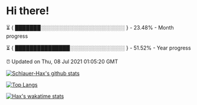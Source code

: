 # Hi there!

⏳ { ███████░░░░░░░░░░░░░░░░░░░░░░░ } - 23.48% - Month progress

⏳ { ███████████████░░░░░░░░░░░░░░░ } - 51.52% - Year progress

⏰ Updated on Thu, 08 Jul 2021 01:05:20 GMT


[![Schlauer-Hax's github stats](https://github-readme-stats.vercel.app/api?username=Schlauer-Hax&show_icons=true&theme=dark&count_private=true)](https://github.com/Schlauer-Hax)


[![Top Langs](https://github-readme-stats.vercel.app/api/top-langs/?username=Schlauer-Hax&layout=compact&theme=dark)](https://github.com/Schlauer-Hax?tab=repositories)


[![Hax's wakatime stats](https://github-readme-stats.vercel.app/api/wakatime?username=Hax&theme=dark)](https://wakatime.com/@Hax)

